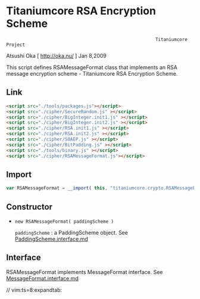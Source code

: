 
# Titaniumcore RSA Encryption Scheme

                                                            Titaniumcore Project

Atsushi Oka [ http://oka.nu/ ]                                        Jan 8,2009

This script defines RSAMessageFormat class that implements an RSA message
encryption scheme - Titaniumcore RSA Encryption Scheme.

## Link
```html
<script src="./tools/packages.js"></script>
<script src="./cipher/SecureRandom.js" ></script>
<script src="./cipher/BigInteger.init1.js" ></script>
<script src="./cipher/BigInteger.init2.js" ></script>
<script src="./cipher/RSA.init1.js" ></script>
<script src="./cipher/RSA.init2.js" ></script>
<script src="./cipher/SOAEP.js" ></script>
<script src="./cipher/BitPadding.js" ></script>
<script src="./tools/binary.js" ></script>
<script src="./cipher/RSAMessageFormat.js"></script>
```

## Import
```javascript
var RSAMessageFormat = __import( this, "titaniumcore.crypto.RSAMessageFormat" );
```

## Constructor
*    `new RSAMessageFormat( paddingScheme )`

        `paddingScheme` : a PaddingScheme object.
        See [PaddingScheme.interface.md](PaddingScheme.interface.md)

## Interface

RSAMessageFormat implements MessageFormat interface.
See [MessageFormat.interface.md](MessageFormat.interface.md)

// vim:ts=8:expandtab:
